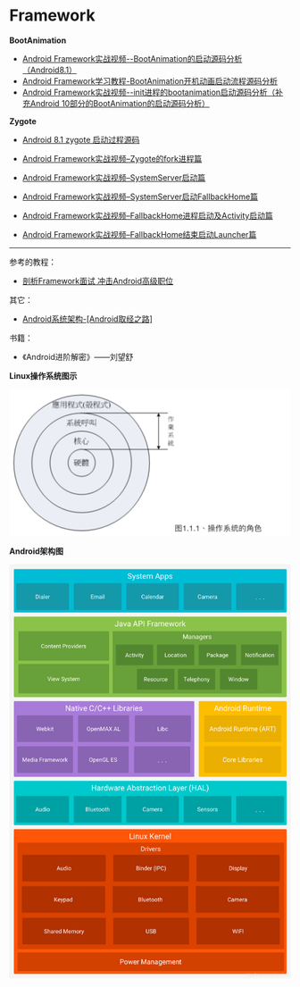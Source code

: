 # Framework



**BootAnimation**

+ [Android Framework实战视频--BootAnimation的启动源码分析（Android8.1）](https://blog.csdn.net/learnframework/article/details/116719938)
+ [Android Framework学习教程-BootAnimation开机动画启动流程源码分析](https://blog.csdn.net/learnframework/article/details/117173110)
+ [Android Framework实战视频--init进程的bootanimation启动源码分析（补充Android 10部分的BootAnimation的启动源码分析）](https://blog.csdn.net/learnframework/article/details/116719986)



**Zygote**

+ [Android 8.1 zygote 启动过程源码](https://blog.csdn.net/learnframework/article/details/116177701)

+ [Android Framework实战视频–Zygote的fork进程篇](https://blog.csdn.net/learnframework/article/details/116244848)

+ [Android Framework实战视频–SystemServer启动篇](https://blog.csdn.net/learnframework/article/details/116310690)

+ [Android Framework实战视频–SystemServer启动FallbackHome篇](https://blog.csdn.net/learnframework/article/details/116402229)

+ [Android Framework实战视频–FallbackHome进程启动及Activity启动篇](https://blog.csdn.net/learnframework/article/details/116404083)

+ [Android Framework实战视频–FallbackHome结束启动Launcher篇](https://blog.csdn.net/learnframework/article/details/116421488)





-----



参考的教程：

+ [剖析Framework面试 冲击Android高级职位](https://coding.imooc.com/class/340.html)



其它：

+ [Android系统架构-[Android取经之路]](https://blog.csdn.net/yiranfeng/article/details/103549149)



书籍：

+ 《Android进阶解密》——刘望舒



**Linux操作系统图示**

![041](https://github.com/winfredzen/Android-Basic/blob/master/Framework/images/041.png)



**Android架构图**

![042](https://github.com/winfredzen/Android-Basic/blob/master/Framework/images/042.png)
